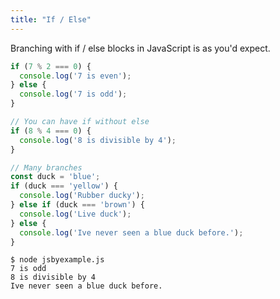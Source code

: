 ```yaml
---
title: "If / Else"
---
```

Branching with if / else blocks in JavaScript is as you'd expect.

```javascript
if (7 % 2 === 0) {
  console.log('7 is even');
} else {
  console.log('7 is odd');
}

// You can have if without else
if (8 % 4 === 0) {
  console.log('8 is divisible by 4');
}

// Many branches
const duck = 'blue';
if (duck === 'yellow') {
  console.log('Rubber ducky');
} else if (duck === 'brown') {
  console.log('Live duck');
} else {
  console.log('Ive never seen a blue duck before.');
}
```

```
$ node jsbyexample.js
7 is odd
8 is divisible by 4
Ive never seen a blue duck before.
```